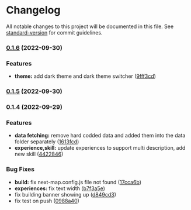 # Changelog

All notable changes to this project will be documented in this file. See [standard-version](https://github.com/conventional-changelog/standard-version) for commit guidelines.

### [0.1.6](https://github.com/faouziMohamed/fz-portfolio/compare/v0.1.5...v0.1.6) (2022-09-30)


### Features

* **theme:** add dark theme and dark theme switcher ([9fff3cd](https://github.com/faouziMohamed/fz-portfolio/commit/9fff3cd2da64f5baefa809d74ed935bb90562b30))

### [0.1.5](https://github.com/faouziMohamed/fz-portfolio/compare/v0.1.4...v0.1.5) (2022-09-30)

### 0.1.4 (2022-09-29)


### Features

* **data fetching:** remove hard codded data and added them into the data folder separately ([1613fcd](https://github.com/faouziMohamed/fz-portfolio/commit/1613fcdb39134f7b482145805961cf60cc9fa82f))
* **experience,skill:** update experiences to support multi description, add new skill ([4422846](https://github.com/faouziMohamed/fz-portfolio/commit/4422846aa3ea4d7b1d9990e2c06dc8631040e397))


### Bug Fixes

* **build:** fix next-map.config.js file not found ([17cca6b](https://github.com/faouziMohamed/fz-portfolio/commit/17cca6b1b46c99c4425eb3d0e4fc720ec45e63b7))
* **experiences:** fix text width ([b7f3a5e](https://github.com/faouziMohamed/fz-portfolio/commit/b7f3a5efff7e7639885316cb961e65a51cb1f8b1))
* fix building banner showing up ([d849cd3](https://github.com/faouziMohamed/fz-portfolio/commit/d849cd3bb4199a8eb813a4f70861c93e20b7c61c))
* fix test on push ([0988a40](https://github.com/faouziMohamed/fz-portfolio/commit/0988a40143f708a2bc0bb68f1d57e12c451fbfba))
